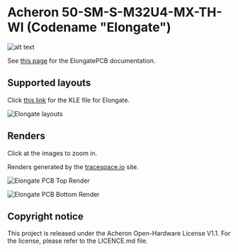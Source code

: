 # Acheron 50-SM-S-M32U4-MX-TH-WI (Codename "Elongate")

![alt text](https://raw.githubusercontent.com/Gondolindrim/acheronLibrary/master/graphics/acheronReadme.png "Acheron Logo")

See [this page](https://gondolindrim.github.io/AcheronDocs/elongate/intro.html) for the ElongatePCB documentation.

## Supported layouts

Click [this link](http://www.keyboard-layout-editor.com/#/gists/ba026fd3849cde8934be84d04b326c1d) for the KLE file for Elongate.

![Elongate layouts](http://www.keyboard-layout-editor.com/#/gists/a7ea70bf0b0dbade28f4dd3f8dd61796)

## Renders

Click at the images to zoom in.

Renders generated by the [tracespace.io](https://tracespace.io/view/) site.

![Elongate PCB Top Render](https://github.com/Gondolindrim/Elongate/raw/master/graphics/topRender.png)

![Elongate PCB Bottom Render](https://github.com/Gondolindrim/Elongate/raw/master/graphics/bottomRender.png)

## Copyright notice

This project is released under the Acheron Open-Hardware License V1.1. For the license, please refer to the LICENCE.md file.
